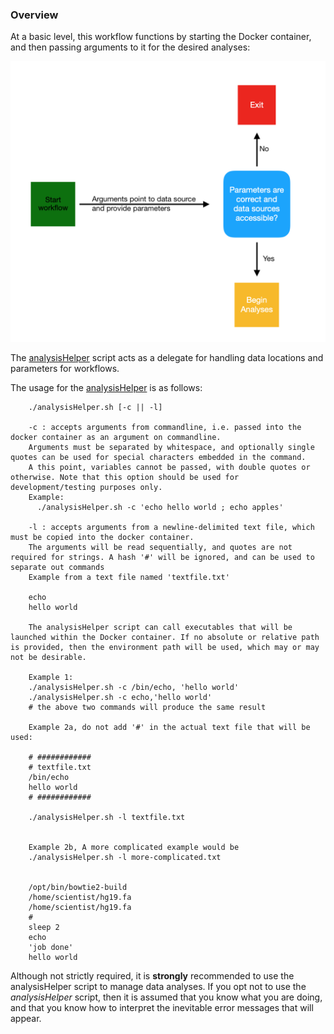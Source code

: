 ### Overview
At a basic level, this workflow functions by starting the Docker container, and then passing arguments to it for the desired analyses:

![](https://github.com/disulfidebond/variant_calling_workflow/blob/master/images/workflow_basic.png)

The [analysisHelper](https://github.com/disulfidebond/variant_calling_workflow/blob/master/src/analysisHelper) script acts as a delegate for handling data locations and parameters for workflows.

The usage for the [analysisHelper](https://github.com/disulfidebond/variant_calling_workflow/blob/master/src/analysisHelper) is as follows:

        ./analysisHelper.sh [-c || -l]

        -c : accepts arguments from commandline, i.e. passed into the docker container as an argument on commandline. 
        Arguments must be separated by whitespace, and optionally single quotes can be used for special characters embedded in the command.
        A this point, variables cannot be passed, with double quotes or otherwise. Note that this option should be used for development/testing purposes only.
        Example:
          ./analysisHelper.sh -c 'echo hello world ; echo apples'

        -l : accepts arguments from a newline-delimited text file, which must be copied into the docker container.
        The arguments will be read sequentially, and quotes are not required for strings. A hash '#' will be ignored, and can be used to separate out commands
        Example from a text file named 'textfile.txt'
        
        echo
        hello world

        The analysisHelper script can call executables that will be launched within the Docker container. If no absolute or relative path is provided, then the environment path will be used, which may or may not be desirable.

        Example 1:
        ./analysisHelper.sh -c /bin/echo, 'hello world'
        ./analysisHelper.sh -c echo,'hello world'
        # the above two commands will produce the same result

        Example 2a, do not add '#' in the actual text file that will be used:
        
        # ############
        # textfile.txt
        /bin/echo
        hello world
        # ############
        
        ./analysisHelper.sh -l textfile.txt


        Example 2b, A more complicated example would be
        ./analysisHelper.sh -l more-complicated.txt
        
        
        /opt/bin/bowtie2-build
        /home/scientist/hg19.fa
        /home/scientist/hg19.fa
        #
        sleep 2
        echo 
        'job done'
        hello world



Although not strictly required, it is **strongly** recommended to use the analysisHelper script to manage data analyses. If you opt not to use the *analysisHelper* script, then it is assumed that you know what you are doing, and that you know how to interpret the inevitable error messages that will appear. 
